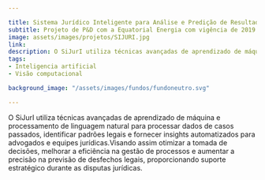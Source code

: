 ```yaml
---

title: Sistema Jurídico Inteligente para Análise e Predição de Resultados de Litígios e Sugestão de Tratativas (SiJurI)
subtitle: Projeto de P&D com a Equatorial Energia com vigência de 2019 a 2022
image: assets/images/projetos/SIJURI.jpg
link: 
description: O SiJurI utiliza técnicas avançadas de aprendizado de máquina e processamento de linguagem natural para processar dados de casos passados, identificar padrões legais e fornecer insights automatizados para advogados e equipes jurídicas.Visando assim otimizar a tomada de decisões, melhorar a eficiência na gestão de processos e aumentar a precisão na previsão de desfechos legais, proporcionando suporte estratégico durante as disputas jurídicas.
tags:
- Inteligencia artificial
- Visão computacional

background_image: "/assets/images/fundos/fundoneutro.svg"

---
```



O SiJurI utiliza técnicas avançadas de aprendizado de máquina e processamento de linguagem natural para processar dados de casos passados, identificar padrões legais e fornecer insights automatizados para advogados e equipes jurídicas.Visando assim otimizar a tomada de decisões, melhorar a eficiência na gestão de processos e aumentar a precisão na previsão de desfechos legais, proporcionando suporte estratégico durante as disputas jurídicas.